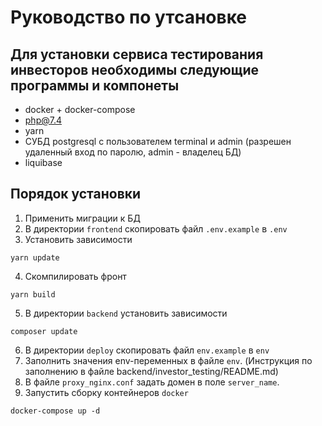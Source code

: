 # Руководство по утсановке

## Для установки сервиса тестирования инвесторов необходимы следующие программы и компонеты
- docker + docker-compose
- php@7.4
- yarn
- СУБД postgresql с пользователем terminal и admin (разрешен удаленный вход по паролю, admin - владелец БД)
- liquibase

## Порядок установки
1. Применить миграции к БД
2. В директории `frontend` скопировать файл `.env.example` в `.env`
3. Установить зависимости 
```
yarn update
```
4. Скомпилировать фронт
```
yarn build
```
5. В директории `backend` установить зависимости
```
composer update
```
6. В директории `deploy` скопировать файл `env.example` в `env`
7. Заполнить значения env-переменных в файле `env`. (Инструкция по заполнению в файле backend/investor_testing/README.md)
8. В файле `proxy_nginx.conf` задать домен в поле `server_name`.
9. Запустить сборку контейнеров `docker`
```
docker-compose up -d
```
